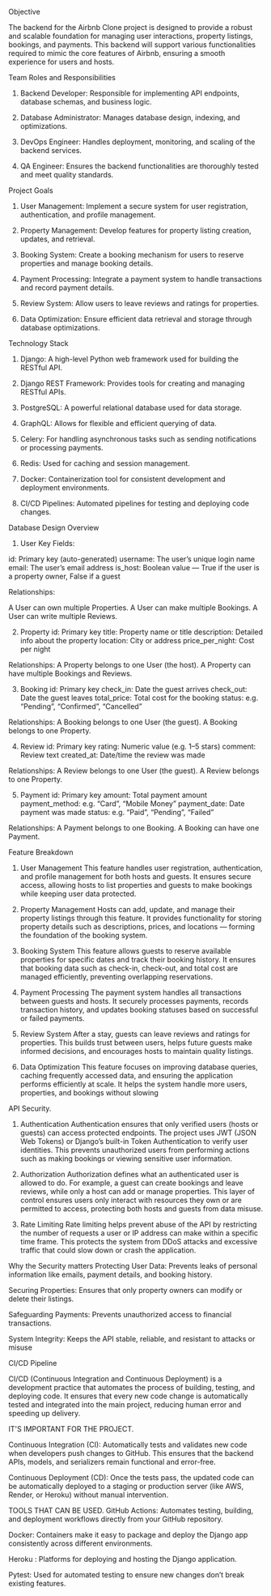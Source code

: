 Objective

The backend for the Airbnb Clone project is designed to provide a robust and scalable foundation for managing user interactions, property listings, bookings, and payments. This backend will support various functionalities required to mimic the core features of Airbnb, ensuring a smooth experience for users and hosts.


Team Roles and Responsibilities

1. Backend Developer: Responsible for implementing API endpoints, database schemas, and business logic.

2. Database Administrator: Manages database design, indexing, and optimizations.

3. DevOps Engineer: Handles deployment, monitoring, and scaling of the backend services.

4. QA Engineer: Ensures the backend functionalities are thoroughly tested and meet quality standards.

Project Goals
1. User Management: Implement a secure system for user registration, authentication, and profile management.

2. Property Management: Develop features for property listing creation, updates, and retrieval.

3. Booking System: Create a booking mechanism for users to reserve properties and manage booking details.

4. Payment Processing: Integrate a payment system to handle transactions and record payment details.

5. Review System: Allow users to leave reviews and ratings for properties.

6. Data Optimization: Ensure efficient data retrieval and storage through database optimizations.


Technology Stack
1. Django: A high-level Python web framework used for building the RESTful API.

2. Django REST Framework: Provides tools for creating and managing RESTful APIs.

3. PostgreSQL: A powerful relational database used for data storage.

4. GraphQL: Allows for flexible and efficient querying of data.

5. Celery: For handling asynchronous tasks such as sending notifications or processing payments.

6. Redis: Used for caching and session management.

7. Docker: Containerization tool for consistent development and deployment environments.

8. CI/CD Pipelines: Automated pipelines for testing and deploying code changes.

Database Design Overview

1. User
Key Fields:

id: Primary key (auto-generated)
username: The user’s unique login name
email: The user’s email address
is_host: Boolean value — True if the user is a property owner, False if a guest

Relationships:

A User can own multiple Properties.
A User can make multiple Bookings.
A User can write multiple Reviews.

2. Property
id: Primary key
title: Property name or title
description: Detailed info about the property
location: City or address
price_per_night: Cost per night

Relationships:
A Property belongs to one User (the host).
A Property can have multiple Bookings and Reviews.

3. Booking
id: Primary key
check_in: Date the guest arrives
check_out: Date the guest leaves
total_price: Total cost for the booking
status: e.g. “Pending”, “Confirmed”, “Cancelled”

Relationships:
A Booking belongs to one User (the guest).
A Booking belongs to one Property.

4. Review
id: Primary key
rating: Numeric value (e.g. 1–5 stars)
comment: Review text
created_at: Date/time the review was made

Relationships:
A Review belongs to one User (the guest).
A Review belongs to one Property.

5. Payment
id: Primary key
amount: Total payment amount
payment_method: e.g. “Card”, “Mobile Money”
payment_date: Date payment was made
status: e.g. “Paid”, “Pending”, “Failed”

Relationships:
A Payment belongs to one Booking.
A Booking can have one Payment.

Feature Breakdown
1. User Management
This feature handles user registration, authentication, and profile management for both hosts and guests.
It ensures secure access, allowing hosts to list properties and guests to make bookings while keeping user data protected.

2. Property Management
Hosts can add, update, and manage their property listings through this feature.
It provides functionality for storing property details such as descriptions, prices, and locations — forming the foundation of the booking system.

3. Booking System
This feature allows guests to reserve available properties for specific dates and track their booking history.
It ensures that booking data such as check-in, check-out, and total cost are managed efficiently, preventing overlapping reservations.

4. Payment Processing
The payment system handles all transactions between guests and hosts.
It securely processes payments, records transaction history, and updates booking statuses based on successful or failed payments.

5. Review System
After a stay, guests can leave reviews and ratings for properties.
This builds trust between users, helps future guests make informed decisions, and encourages hosts to maintain quality listings.

6. Data Optimization
This feature focuses on improving database queries, caching frequently accessed data, and ensuring the application performs efficiently at scale.
It helps the system handle more users, properties, and bookings without slowing

API Security.
1. Authentication
Authentication ensures that only verified users (hosts or guests) can access protected endpoints.
The project uses JWT (JSON Web Tokens) or Django’s built-in Token Authentication to verify user identities.
This prevents unauthorized users from performing actions such as making bookings or viewing sensitive user information.


2. Authorization
Authorization defines what an authenticated user is allowed to do.
For example, a guest can create bookings and leave reviews, while only a host can add or manage properties.
This layer of control ensures users only interact with resources they own or are permitted to access, protecting both hosts and guests from data misuse.

3. Rate Limiting
Rate limiting helps prevent abuse of the API by restricting the number of requests a user or IP address can make within a specific time frame.
This protects the system from DDoS attacks and excessive traffic that could slow down or crash the application.

Why the Security matters
Protecting User Data: Prevents leaks of personal information like emails, payment details, and booking history.

Securing Properties: Ensures that only property owners can modify or delete their listings.

Safeguarding Payments: Prevents unauthorized access to financial transactions.

System Integrity: Keeps the API stable, reliable, and resistant to attacks or misuse

CI/CD Pipeline

CI/CD (Continuous Integration and Continuous Deployment) is a development practice that automates the process of building, testing, and deploying code. It ensures that every new code change is automatically tested and integrated into the main project, reducing human error and speeding up delivery.

IT'S IMPORTANT FOR THE PROJECT.

Continuous Integration (CI): Automatically tests and validates new code when developers push changes to GitHub. This ensures that the backend APIs, models, and serializers remain functional and error-free.

Continuous Deployment (CD): Once the tests pass, the updated code can be automatically deployed to a staging or production server (like AWS, Render, or Heroku) without manual intervention.

TOOLS THAT CAN BE USED.
GitHub Actions: Automates testing, building, and deployment workflows directly from your GitHub repository.

Docker: Containers make it easy to package and deploy the Django app consistently across different environments.

Heroku : Platforms for deploying and hosting the Django application.

Pytest: Used for automated testing to ensure new changes don’t break existing features.